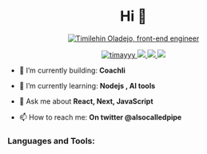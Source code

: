 <h1 align="center">Hi 👋</h1>
<div align="center">
    <a href="https://git.io/typing-svg"><img src="https://readme-typing-svg.herokuapp.com?font=Sriracha&size=36&duration=3500&color=ffff&center=true&width=500&lines=My+name+is+Timilehin+Oladejo!;Front-end+engineer;" alt="Timilehin Oladejo, front-end engineer"></a>
</div>
<!--
<p align="center">
  <img src="https://github.com/timayyy/timayyy/blob/main/my-octocat.png" alt="my octocat" />
</p>
-->

<p align="left">  </p>
<p align="center">
    <a href="#">
        <img src="https://komarev.com/ghpvc/?username=timayyy&label=Profile%20views&color=0e75b6&style=flat" alt="timayyy" />
    </a>
    <a href="https://www.linkedin.com/in/timilehin-oladejo-42163b1aa/">
        <img src="https://img.shields.io/badge/%20-TimilehinOladejo-black?color=14171A&labelColor=0e76a8&logo=linkedin&logoColor=ffffff" />
    </a>
    <a href="https://twitter.com/alsocalledpipe">
        <img src="https://img.shields.io/badge/%20-@alsocalledpipe-black?color=14171A&labelColor=00acee&logo=twitter&logoColor=ffffff">
    </a>
    <a href="mailto:timilehin65@gmail.com">
        <img src="https://img.shields.io/badge/%20-timilehin65@gmail.com-black?color=14171A&labelColor=D44638&logo=gmail&logoColor=ffffff" />
    </a>
</p>

- 🎥 I’m currently building: **Coachli**

- 🌱 I’m currently learning: **Nodejs , AI tools**

- 💬 Ask me about **React, Next, JavaScript**

- 📫 How to reach me: **On twitter @alsocalledpipe**

<h3 align="left">Languages and Tools:</h3>

<!--
**timayyy/timayyy** is a ✨ _special_ ✨ repository because its `README.md` (this file) appears on your GitHub profile.

Here are some ideas to get you started:

- 🔭 I’m currently working on ...
- 🌱 I’m currently learning ...
- 👯 I’m looking to collaborate on ...
- 🤔 I’m looking for help with ...
- 💬 Ask me about ...
- 📫 How to reach me: ...
- 😄 Pronouns: ...
- ⚡ Fun fact: ...
-->
